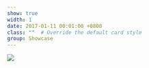 ```yaml
---
show: true
width: 1
date: 2017-01-11 00:01:00 +0800
class: ""  # Override the default card style
group: Showcase
---
```

<div>
<img src="{{ 'assets/images/etc/tim_the_beaver.png' | relative_url }}" class="img-fluid rounded" >
</div>
